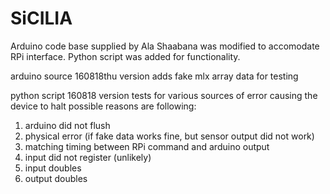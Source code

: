 # SiCILIA
Arduino code base supplied by Ala Shaabana was modified to accomodate RPi interface. Python script was added for functionality.

arduino source 160818thu version adds fake mlx array data for testing

python script 160818 version tests for various sources of error causing the device to halt
possible reasons are following:
1. arduino did not flush
2. physical error (if fake data works fine, but sensor output did not work)
3. matching timing between RPi command and arduino output
4. input did not register (unlikely)
5. input doubles
6. output doubles
